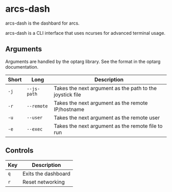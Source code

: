 # arcs-dash

arcs-dash is the dashbard for arcs.

arcs-dash is a CLI interface that uses ncurses for advanced terminal usage.

## Arguments

Arguments are handled by the optarg library.
See the format in the optarg documentation.

Short | Long | Description
--- | --- | ---
`-j` | `--js-path` | Takes the next argument as the path to the joystick file
`-r` | `--remote` | Takes the next argument as the remote IP/hostname
`-u` | `--user` | Takes the next argument as the remote user
`-e` | `--exec` | Takes the next argument as the remote file to run

## Controls

Key | Description
--- | ---
`q` | Exits the dashboard
`r` | Reset networking
